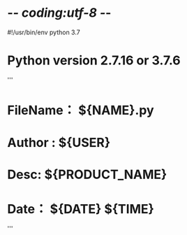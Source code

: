 # -*- coding:utf-8 -*-
#!/usr/bin/env python 3.7
# Python version 2.7.16 or 3.7.6
'''
# FileName： ${NAME}.py
# Author : ${USER}
# Desc: ${PRODUCT_NAME}
# Date： ${DATE} ${TIME}
'''